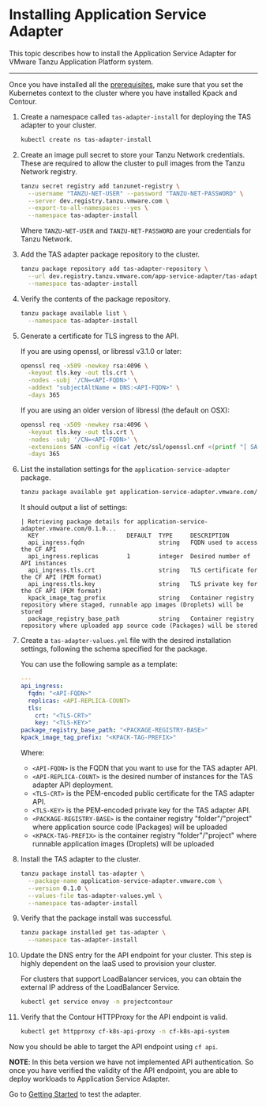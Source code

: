 # Installing Application Service Adapter

This topic describes how to install the Application Service Adapter for VMware Tanzu Application Platform system.

----

Once you have installed all the [prerequisites](install-prerequisites.md), make sure that you set the Kubernetes context to the cluster where you have installed Kpack and Contour.

1. Create a namespace called `tas-adapter-install` for deploying the TAS adapter to your cluster.

    ```bash
    kubectl create ns tas-adapter-install
    ```

1. Create an image pull secret to store your Tanzu Network credentials. These are required to allow the cluster to pull images from the Tanzu Network registry.

    ```bash
    tanzu secret registry add tanzunet-registry \
      --username "TANZU-NET-USER" --password "TANZU-NET-PASSWORD" \
      --server dev.registry.tanzu.vmware.com \
      --export-to-all-namespaces --yes \
      --namespace tas-adapter-install
    ```

    Where `TANZU-NET-USER` and `TANZU-NET-PASSWORD` are your credentials for Tanzu Network.

1. Add the TAS adapter package repository to the cluster.

    ```bash
    tanzu package repository add tas-adapter-repository \
      --url dev.registry.tanzu.vmware.com/app-service-adapter/tas-adapter-package-repo:latest \
      --namespace tas-adapter-install
    ```
1. Verify the contents of the package repository.

   ```bash
   tanzu package available list \
     --namespace tas-adapter-install
   ```

1. Generate a certificate for TLS ingress to the API.

   If you are using openssl, or libressl v3.1.0 or later:

   ```bash
   openssl req -x509 -newkey rsa:4096 \
     -keyout tls.key -out tls.crt \
     -nodes -subj '/CN=<API-FQDN>' \
     -addext "subjectAltName = DNS:<API-FQDN>" \
     -days 365
   ```

   If you are using an older version of libressl (the default on OSX):

   ```bash
   openssl req -x509 -newkey rsa:4096 \
     -keyout tls.key -out tls.crt \
     -nodes -subj '/CN=<API-FQDN>' \
     -extensions SAN -config <(cat /etc/ssl/openssl.cnf <(printf "[ SAN ]\nsubjectAltName='DNS:<API-FQDN>'")) \
     -days 365
   ```

1. List the installation settings for the `application-service-adapter` package.

   ```bash
   tanzu package available get application-service-adapter.vmware.com/0.1.0 --values-schema --namespace tas-adapter-install
   ```

   It should output a list of settings:

   ```
   | Retrieving package details for application-service-adapter.vmware.com/0.1.0...
     KEY                         DEFAULT  TYPE     DESCRIPTION
     api_ingress.fqdn                     string   FQDN used to access the CF API
     api_ingress.replicas        1        integer  Desired number of API instances
     api_ingress.tls.crt                  string   TLS certificate for the CF API (PEM format)
     api_ingress.tls.key                  string   TLS private key for the CF API (PEM format)
     kpack_image_tag_prefix               string   Container registry repository where staged, runnable app images (Droplets) will be stored
     package_registry_base_path           string   Container registry repository where uploaded app source code (Packages) will be stored
   ```

1. Create a `tas-adapter-values.yml` file with the desired installation settings, following the schema specified for the package.

   You can use the following sample as a template:

   ```yaml
   ---
   api_ingress:
     fqdn: "<API-FQDN>"
     replicas: <API-REPLICA-COUNT>
     tls:
       crt: "<TLS-CRT>"
       key: "<TLS-KEY>"
   package_registry_base_path: "<PACKAGE-REGISTRY-BASE>"
   kpack_image_tag_prefix: "<KPACK-TAG-PREFIX>"
   ```

   Where:
   * `<API-FQDN>` is the FQDN that you want to use for the TAS adapter API.
   * `<API-REPLICA-COUNT>` is the desired number of instances for the TAS adapter API deployment.
   * `<TLS-CRT>` is the PEM-encoded public certificate for the TAS adapter API.
   * `<TLS-KEY>` is the PEM-encoded private key for the TAS adapter API.
   * `<PACKAGE-REGISTRY-BASE>` is the container registry "folder"/"project" where application source code (Packages) will be uploaded
   * `<KPACK-TAG-PREFIX>` is the container registry "folder"/"project" where runnable application images (Droplets) will be uploaded

1. Install the TAS adapter to the cluster.

   ```bash
   tanzu package install tas-adapter \
     --package-name application-service-adapter.vmware.com \
     --version 0.1.0 \
     --values-file tas-adapter-values.yml \
     --namespace tas-adapter-install
   ```

1. Verify that the package install was successful.

   ```bash
   tanzu package installed get tas-adapter \
     --namespace tas-adapter-install
   ```

1. Update the DNS entry for the API endpoint for your cluster. This step is highly dependent on the IaaS used to provision your cluster.

   For clusters that support LoadBalancer services, you can obtain the external IP address of the LoadBalancer Service.

   ```bash
   kubectl get service envoy -n projectcontour
   ```

1. Verify that the Contour HTTPProxy for the API endpoint is valid.

   ```bash
   kubectl get httpproxy cf-k8s-api-proxy -n cf-k8s-api-system
   ```


Now you should be able to target the API endpoint using `cf api`.

**NOTE**: In this beta version we have not implemented API authentication. So once you have verified the validity of the API endpoint, you are able to deploy workloads to Application Service Adapter.

Go to [Getting Started](getting-started.md) to test the adapter.